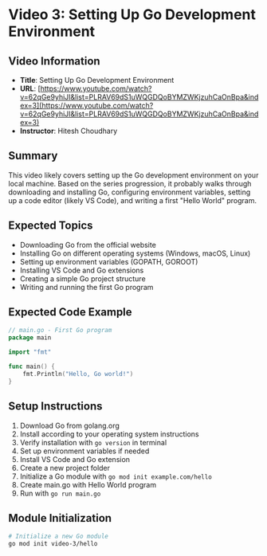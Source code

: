 

# Video 3: Setting Up Go Development Environment

## Video Information
- **Title**: Setting Up Go Development Environment
- **URL**: [https://www.youtube.com/watch?v=62qGe9yhiJI&list=PLRAV69dS1uWQGDQoBYMZWKjzuhCaOnBpa&index=3](https://www.youtube.com/watch?v=62qGe9yhiJI&list=PLRAV69dS1uWQGDQoBYMZWKjzuhCaOnBpa&index=3)
- **Instructor**: Hitesh Choudhary

## Summary
This video likely covers setting up the Go development environment on your local machine. Based on the series progression, it probably walks through downloading and installing Go, configuring environment variables, setting up a code editor (likely VS Code), and writing a first "Hello World" program.

## Expected Topics
- Downloading Go from the official website
- Installing Go on different operating systems (Windows, macOS, Linux)
- Setting up environment variables (GOPATH, GOROOT)
- Installing VS Code and Go extensions
- Creating a simple Go project structure
- Writing and running the first Go program

## Expected Code Example
```go
// main.go - First Go program
package main

import "fmt"

func main() {
    fmt.Println("Hello, Go world!")
}
```

## Setup Instructions
1. Download Go from golang.org
2. Install according to your operating system instructions
3. Verify installation with `go version` in terminal
4. Set up environment variables if needed
5. Install VS Code and Go extension
6. Create a new project folder
7. Initialize a Go module with `go mod init example.com/hello`
8. Create main.go with Hello World program
9. Run with `go run main.go`

## Module Initialization
```bash
# Initialize a new Go module
go mod init video-3/hello
```

